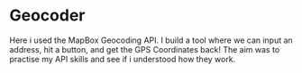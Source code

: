 # Geocoder
Here i used the MapBox Geocoding API.
I build a tool where we can input an address, hit a button, and get the GPS Coordinates back!
The aim was to practise my API skills and see if i understood how they work.


